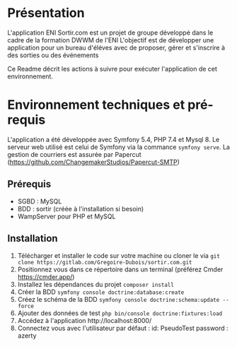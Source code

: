 # Présentation
L'application ENI Sortir.com est un projet de groupe développé dans le cadre de la formation DWWM de l'ENI
L'objectif est de développer une application pour un bureau d'éléves avec de proposer, gérer et s'inscrire à des sorties ou des événements

Ce Readme décrit les actions à suivre pour exécuter l'application de cet environnement.

# Environnement techniques et pré-requis
L'application a été développée avec Symfony 5.4, PHP 7.4 et Mysql 8.
Le serveur web utilisé est celui de Symfony via la commance `symfony serve`.
La gestion de courriers est assurée par Papercut (https://github.com/ChangemakerStudios/Papercut-SMTP)

## Prérequis
- SGBD : MySQL
- BDD : sortir (créée à l'installation si besoin)
- WampServer pour PHP et MySQL

## Installation
1. Télécharger et installer le code sur votre machine ou cloner le via `git clone https://gitlab.com/Gregoire-Dubois/sortir.com.git`
2. Positionnez vous dans ce répertoire dans un terminal (préférez Cmder https://cmder.app/)
3. Installez les dépendances du projet `composer install`
4. Créer la BDD `symfony console doctrine:database:create`
5. Créez le schéma de la BDD `symfony console doctrine:schema:update --force`
6. Ajouter des données de test `php bin/console doctrine:fixtures:load`
7. Accédez à l'application http://localhost:8000/
8. Connectez vous avec l'utilisateur par défaut :
   id: PseudoTest
   password : azerty 
